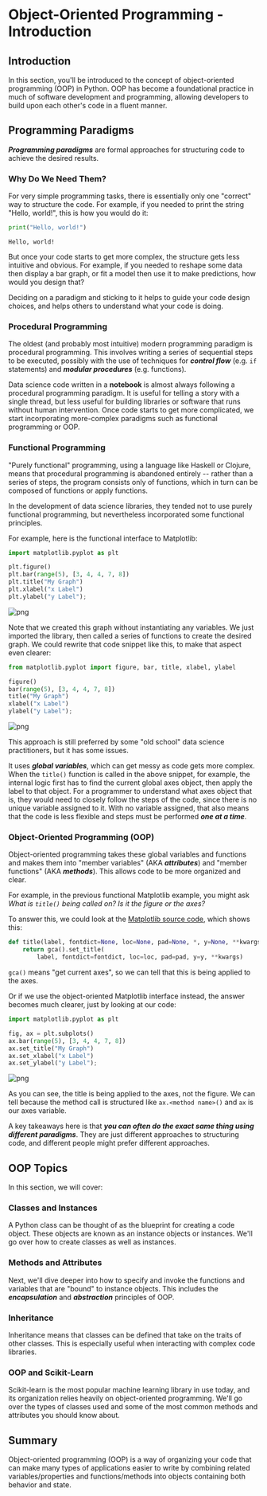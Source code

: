 # Object-Oriented Programming - Introduction

## Introduction

In this section, you'll be introduced to the concept of object-oriented programming (OOP) in Python. OOP has become a foundational practice in much of software development and programming, allowing developers to build upon each other's code in a fluent manner.

## Programming Paradigms

***Programming paradigms*** are formal approaches for structuring code to achieve the desired results.

### Why Do We Need Them?

For very simple programming tasks, there is essentially only one "correct" way to structure the code. For example, if you needed to print the string "Hello, world!", this is how you would do it:


```python
print("Hello, world!")
```

    Hello, world!


But once your code starts to get more complex, the structure gets less intuitive and obvious. For example, if you needed to reshape some data then display a bar graph, or fit a model then use it to make predictions, how would you design that?

Deciding on a paradigm and sticking to it helps to guide your code design choices, and helps others to understand what your code is doing.

### Procedural Programming

The oldest (and probably most intuitive) modern programming paradigm is procedural programming. This involves writing a series of sequential steps to be executed, possibly with the use of techniques for ***control flow*** (e.g. `if` statements) and ***modular procedures*** (e.g. functions).

Data science code written in a **notebook** is almost always following a procedural programming paradigm. It is useful for telling a story with a single thread, but less useful for building libraries or software that runs without human intervention. Once code starts to get more complicated, we start incorporating more-complex paradigms such as functional programming or OOP.

### Functional Programming

"Purely functional" programming, using a language like Haskell or Clojure, means that procedural programming is abandoned entirely -- rather than a series of steps, the program consists only of functions, which in turn can be composed of functions or apply functions.

In the development of data science libraries, they tended not to use purely functional programming, but nevertheless incorporated some functional principles.

For example, here is the functional interface to Matplotlib:


```python
import matplotlib.pyplot as plt

plt.figure()
plt.bar(range(5), [3, 4, 4, 7, 8])
plt.title("My Graph")
plt.xlabel("x Label")
plt.ylabel("y Label");
```


![png](https://github.com/learn-co-curriculum/dsc-oop-intro-v2-4/raw/master/index_files/index_6_0.png)


Note that we created this graph without instantiating any variables. We just imported the library, then called a series of functions to create the desired graph. We could rewrite that code snippet like this, to make that aspect even clearer:


```python
from matplotlib.pyplot import figure, bar, title, xlabel, ylabel

figure()
bar(range(5), [3, 4, 4, 7, 8])
title("My Graph")
xlabel("x Label")
ylabel("y Label");
```


![png](https://github.com/learn-co-curriculum/dsc-oop-intro-v2-4/raw/master/index_files/index_8_0.png)


This approach is still preferred by some "old school" data science practitioners, but it has some issues.

It uses ***global variables***, which can get messy as code gets more complex. When the `title()` function is called in the above snippet, for example, the internal logic first has to find the current global axes object, then apply the label to that object. For a programmer to understand what axes object that is, they would need to closely follow the steps of the code, since there is no unique variable assigned to it. With no variable assigned, that also means that the code is less flexible and steps must be performed ***one at a time***.

### Object-Oriented Programming (OOP)

Object-oriented programming takes these global variables and functions and makes them into "member variables" (AKA ***attributes***) and "member functions" (AKA ***methods***). This allows code to be more organized and clear.

For example, in the previous functional Matplotlib example, you might ask *What is `title()` being called on? Is it the figure or the axes?*

To answer this, we could look at the [Matplotlib source code](https://github.com/matplotlib/matplotlib/blob/v3.5.1/lib/matplotlib/pyplot.py#L3024-L3027), which shows this:

```python
def title(label, fontdict=None, loc=None, pad=None, *, y=None, **kwargs):
    return gca().set_title(
        label, fontdict=fontdict, loc=loc, pad=pad, y=y, **kwargs)
```

`gca()` means "get current axes", so we can tell that this is being applied to the axes.

Or if we use the object-oriented Matplotlib interface instead, the answer becomes much clearer, just by looking at our code:


```python
import matplotlib.pyplot as plt

fig, ax = plt.subplots()
ax.bar(range(5), [3, 4, 4, 7, 8])
ax.set_title("My Graph")
ax.set_xlabel("x Label")
ax.set_ylabel("y Label");
```


![png](https://github.com/learn-co-curriculum/dsc-oop-intro-v2-4/raw/master/index_files/index_11_0.png)


As you can see, the title is being applied to the axes, not the figure. We can tell because the method call is structured like `ax.<method name>()` and `ax` is our axes variable.

A key takeaways here is that ***you can often do the exact same thing using different paradigms***. They are just different approaches to structuring code, and different people might prefer different approaches.

## OOP Topics

In this section, we will cover:

### Classes and Instances

A Python class can be thought of as the blueprint for creating a code object. These objects are known as an instance objects or instances. We'll go over how to create classes as well as instances.

### Methods and Attributes

Next, we'll dive deeper into how to specify and invoke the functions and variables that are "bound" to instance objects. This includes the ***encapsulation*** and ***abstraction*** principles of OOP.

### Inheritance

Inheritance means that classes can be defined that take on the traits of other classes. This is especially useful when interacting with complex code libraries.

### OOP and Scikit-Learn

Scikit-learn is the most popular machine learning library in use today, and its organization relies heavily on object-oriented programming. We'll go over the types of classes used and some of the most common methods and attributes you should know about.

## Summary

Object-oriented programming (OOP) is a way of organizing your code that can make many types of applications easier to write by combining related variables/properties and functions/methods into objects containing both behavior and state.
